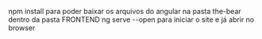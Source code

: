 npm install para poder baixar os arquivos do angular na pasta the-bear dentro da pasta FRONTEND
ng serve --open para iniciar o site e já abrir no browser
